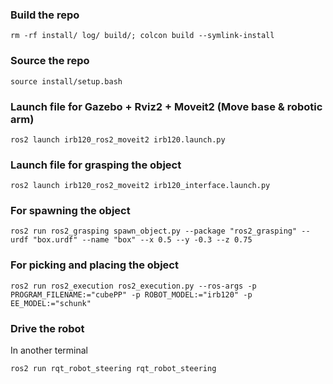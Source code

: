 ### Build the repo
```
rm -rf install/ log/ build/; colcon build --symlink-install
```

### Source the repo
```
source install/setup.bash
```

### Launch file for Gazebo + Rviz2 + Moveit2 (Move base & robotic arm)
```
ros2 launch irb120_ros2_moveit2 irb120.launch.py
```

### Launch file for grasping the object
```
ros2 launch irb120_ros2_moveit2 irb120_interface.launch.py
```

### For spawning the object
```
ros2 run ros2_grasping spawn_object.py --package "ros2_grasping" --urdf "box.urdf" --name "box" --x 0.5 --y -0.3 --z 0.75
```

### For picking and placing the object
```
ros2 run ros2_execution ros2_execution.py --ros-args -p PROGRAM_FILENAME:="cubePP" -p ROBOT_MODEL:="irb120" -p EE_MODEL:="schunk"
```

### Drive the robot
In another terminal
```
ros2 run rqt_robot_steering rqt_robot_steering
```